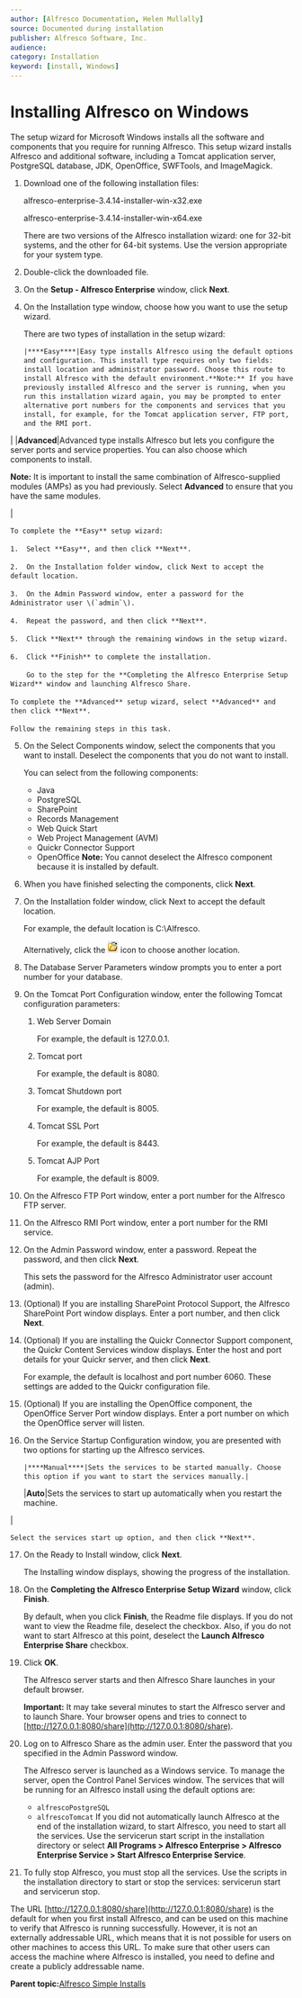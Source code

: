 ```yaml
---
author: [Alfresco Documentation, Helen Mullally]
source: Documented during installation
publisher: Alfresco Software, Inc.
audience: 
category: Installation
keyword: [install, Windows]
---
```


# Installing Alfresco on Windows

The setup wizard for Microsoft Windows installs all the software and components that you require for running Alfresco. This setup wizard installs Alfresco and additional software, including a Tomcat application server, PostgreSQL database, JDK, OpenOffice, SWFTools, and ImageMagick.

1.  Download one of the following installation files:

    alfresco-enterprise-3.4.14-installer-win-x32.exe

    alfresco-enterprise-3.4.14-installer-win-x64.exe

    There are two versions of the Alfresco installation wizard: one for 32-bit systems, and the other for 64-bit systems. Use the version appropriate for your system type.

2.  Double-click the downloaded file.

3.  On the **Setup - Alfresco Enterprise** window, click **Next**.

4.  On the Installation type window, choose how you want to use the setup wizard.

    There are two types of installation in the setup wizard:

        |****Easy****|Easy type installs Alfresco using the default options and configuration. This install type requires only two fields: install location and administrator password. Choose this route to install Alfresco with the default environment.**Note:** If you have previously installed Alfresco and the server is running, when you run this installation wizard again, you may be prompted to enter alternative port numbers for the components and services that you install, for example, for the Tomcat application server, FTP port, and the RMI port.

|
    |****Advanced****|Advanced type installs Alfresco but lets you configure the server ports and service properties. You can also choose which components to install.

 **Note:** It is important to install the same combination of Alfresco-supplied modules \(AMPs\) as you had previously. Select **Advanced** to ensure that you have the same modules.

|

    To complete the **Easy** setup wizard:

    1.  Select **Easy**, and then click **Next**.

    2.  On the Installation folder window, click Next to accept the default location.

    3.  On the Admin Password window, enter a password for the Administrator user \(`admin`\).

    4.  Repeat the password, and then click **Next**.

    5.  Click **Next** through the remaining windows in the setup wizard.

    6.  Click **Finish** to complete the installation.

        Go to the step for the **Completing the Alfresco Enterprise Setup Wizard** window and launching Alfresco Share.

    To complete the **Advanced** setup wizard, select **Advanced** and then click **Next**.

    Follow the remaining steps in this task.

5.  On the Select Components window, select the components that you want to install. Deselect the components that you do not want to install.

    You can select from the following components:

    -   Java
    -   PostgreSQL
    -   SharePoint
    -   Records Management
    -   Web Quick Start
    -   Web Project Management \(AVM\)
    -   Quickr Connector Support
    -   OpenOffice
    **Note:** You cannot deselect the Alfresco component because it is installed by default.

6.  When you have finished selecting the components, click **Next**.

7.  On the Installation folder window, click Next to accept the default location.

    For example, the default location is C:\\Alfresco.

    Alternatively, click the ![](../images/installlocation-icon.png) icon to choose another location.

8.  The Database Server Parameters window prompts you to enter a port number for your database.

9.  On the Tomcat Port Configuration window, enter the following Tomcat configuration parameters:

    1.  Web Server Domain

        For example, the default is 127.0.0.1.

    2.  Tomcat port

        For example, the default is 8080.

    3.  Tomcat Shutdown port

        For example, the default is 8005.

    4.  Tomcat SSL Port

        For example, the default is 8443.

    5.  Tomcat AJP Port

        For example, the default is 8009.

10. On the Alfresco FTP Port window, enter a port number for the Alfresco FTP server.

11. On the Alfresco RMI Port window, enter a port number for the RMI service.

12. On the Admin Password window, enter a password. Repeat the password, and then click **Next**.

    This sets the password for the Alfresco Administrator user account \(admin\).

13. \(Optional\) If you are installing SharePoint Protocol Support, the Alfresco SharePoint Port window displays. Enter a port number, and then click **Next**.

14. \(Optional\) If you are installing the Quickr Connector Support component, the Quickr Content Services window displays. Enter the host and port details for your Quickr server, and then click **Next**.

    For example, the default is localhost and port number 6060. These settings are added to the Quickr configuration file.

15. \(Optional\) If you are installing the OpenOffice component, the OpenOffice Server Port window displays. Enter a port number on which the OpenOffice server will listen.

16. On the Service Startup Configuration window, you are presented with two options for starting up the Alfresco services.

        |****Manual****|Sets the services to be started manually. Choose this option if you want to start the services manually.|
    |****Auto****|Sets the services to start up automatically when you restart the machine.

|

    Select the services start up option, and then click **Next**.

17. On the Ready to Install window, click **Next**.

    The Installing window displays, showing the progress of the installation.

18. On the **Completing the Alfresco Enterprise Setup Wizard** window, click **Finish**.

    By default, when you click **Finish**, the Readme file displays. If you do not want to view the Readme file, deselect the checkbox. Also, if you do not want to start Alfresco at this point, deselect the **Launch Alfresco Enterprise Share** checkbox.

19. Click **OK**.

    The Alfresco server starts and then Alfresco Share launches in your default browser.

    **Important:** It may take several minutes to start the Alfresco server and to launch Share. Your browser opens and tries to connect to [http://127.0.0.1:8080/share](http://127.0.0.1:8080/share).

20. Log on to Alfresco Share as the admin user. Enter the password that you specified in the Admin Password window.

    The Alfresco server is launched as a Windows service. To manage the server, open the Control Panel Services window. The services that will be running for an Alfresco install using the default options are:

    -   `alfrescoPostgreSQL`
    -   `alfrescoTomcat`
    If you did not automatically launch Alfresco at the end of the installation wizard, to start Alfresco, you need to start all the services. Use the servicerun start script in the installation directory or select **All Programs \> Alfresco Enterprise \> Alfresco Enterprise Service \> Start Alfresco Enterprise Service**.

21. To fully stop Alfresco, you must stop all the services. Use the scripts in the installation directory to start or stop the services: servicerun start and servicerun stop.


The URL [http://127.0.0.1:8080/share](http://127.0.0.1:8080/share) is the default for when you first install Alfresco, and can be used on this machine to verify that Alfresco is running successfully. However, it is not an externally addressable URL, which means that it is not possible for users on other machines to access this URL. To make sure that other users can access the machine where Alfresco is installed, you need to define and create a publicly addressable name.

**Parent topic:**[Alfresco Simple Installs](../concepts/simple-installs-intro.md)

